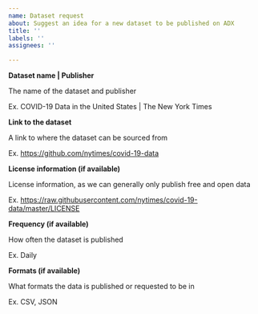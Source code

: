 ```yaml
---
name: Dataset request
about: Suggest an idea for a new dataset to be published on ADX
title: ''
labels: ''
assignees: ''

---
```


**Dataset name | Publisher**

The name of the dataset and publisher

Ex. COVID-19 Data in the United States | The New York Times

**Link to the dataset**

A link to where the dataset can be sourced from

Ex. https://github.com/nytimes/covid-19-data

**License information (if available)**

License information, as we can generally only publish free and open data

Ex. https://raw.githubusercontent.com/nytimes/covid-19-data/master/LICENSE

**Frequency (if available)**

How often the dataset is published

Ex. Daily

**Formats (if available)**

What formats the data is published or requested to be in

Ex. CSV, JSON
